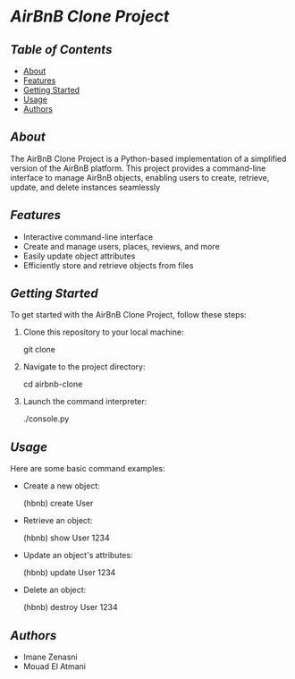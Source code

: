 # *AirBnB Clone Project*

## *Table of Contents*

- [About](#about)
- [Features](#features)
- [Getting Started](#getting-started)
- [Usage](#usage)
- [Authors](#authors)

## *About*

The AirBnB Clone Project is a Python-based implementation of a simplified version of the AirBnB platform. This project provides a command-line interface to manage AirBnB objects, enabling users to create, retrieve, update, and delete instances seamlessly

## *Features*

- Interactive command-line interface
- Create and manage users, places, reviews, and more
- Easily update object attributes
- Efficiently store and retrieve objects from files

## *Getting Started*

To get started with the AirBnB Clone Project, follow these steps:

1. Clone this repository to your local machine:

   git clone 

2. Navigate to the project directory:

   cd airbnb-clone

3. Launch the command interpreter:

   ./console.py

## *Usage*
   
   Here are some basic command examples:

   * Create a new object:

      (hbnb) create User

   * Retrieve an object:

      (hbnb) show User 1234

   * Update an object's attributes:

      (hbnb) update User 1234 

   * Delete an object:

      (hbnb) destroy User 1234

## *Authors*

   * Imane Zenasni
   * Mouad El Atmani
